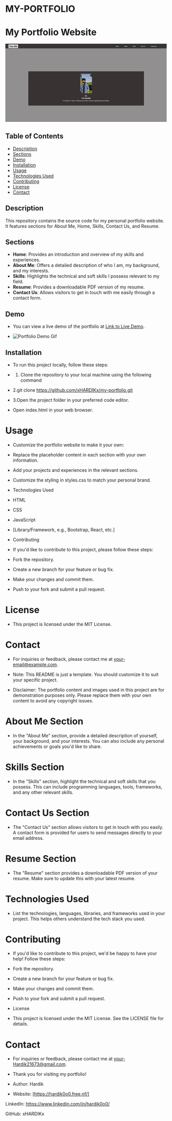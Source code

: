 # MY-PORTFOLIO

# My Portfolio Website

![Portfolio Preview](portfolio_preview.png)

## Table of Contents

- [Description](#description)
- [Sections](#sections)
- [Demo](#demo)
- [Installation](#installation)
- [Usage](#usage)
- [Technologies Used](#technologies-used)
- [Contributing](#contributing)
- [License](#license)
- [Contact](#contact)

## Description

This repository contains the source code for my personal portfolio website. It features sections for About Me, Home, Skills, Contact Us, and Resume.

## Sections

- **Home**: Provides an introduction and overview of my skills and experiences.
- **About Me**: Offers a detailed description of who I am, my background, and my interests.
- **Skills**: Highlights the technical and soft skills I possess relevant to my field.
- **Resume**: Provides a downloadable PDF version of my resume.
- **Contact Us**: Allows visitors to get in touch with me easily through a contact form.

## Demo

- You can view a live demo of the portfolio at [Link to Live Demo](https://hardik0o0.free.nf/).

- ![Portfolio Demo Gif](portfolio_demo.gif)

## Installation

- To run this project locally, follow these steps:

- 1. Clone the repository to your local machine using the following command
- 2.git clone https://github.com/xHARDIKx/my-portfolio.git
- 3.Open the project folder in your preferred code editor.

- Open index.html in your web browser.

# Usage

- Customize the portfolio website to make it your own:

- Replace the placeholder content in each section with your own information.
- Add your projects and experiences in the relevant sections.
- Customize the styling in styles.css to match your personal brand.
- Technologies Used
- HTML
- CSS
- JavaScript
- [Library/Framework, e.g., Bootstrap, React, etc.]
- Contributing
- If you'd like to contribute to this project, please follow these steps:

- Fork the repository.
- Create a new branch for your feature or bug fix.
- Make your changes and commit them.
- Push to your fork and submit a pull request.

# License
- This project is licensed under the MIT License.

# Contact

- For inquiries or feedback, please contact me at your-email@example.com.

- Note: This README is just a template. You should customize it to suit your specific project.

- Disclaimer: The portfolio content and images used in this project are for demonstration purposes only. Please replace them with your own content to avoid any copyright issues.

# About Me Section
- In the "About Me" section, provide a detailed description of yourself, your background, and your interests. You can also include any personal achievements or goals you'd like to share.

# Skills Section
- In the "Skills" section, highlight the technical and soft skills that you possess. This can include programming languages, tools, frameworks, and any other relevant skills.

# Contact Us Section
- The "Contact Us" section allows visitors to get in touch with you easily. A contact form is provided for users to send messages directly to your email address.

# Resume Section
- The "Resume" section provides a downloadable PDF version of your resume. Make sure to update this with your latest resume.

# Technologies Used
- List the technologies, languages, libraries, and frameworks used in your project. This helps others understand the tech stack you used.

# Contributing
- If you'd like to contribute to this project, we'd be happy to have your help! Follow these steps:

- Fork the repository.
- Create a new branch for your feature or bug fix.
- Make your changes and commit them.
- Push to your fork and submit a pull request.
- License
- This project is licensed under the MIT License. See the LICENSE file for details.

# Contact
- For inquiries or feedback, please contact me at your-Hardik21673@gmail.com.

- Thank you for visiting my portfolio!

- Author: Hardik

- Website: [https://hardik0o0.free.nf/]

LinkedIn: https://www.linkedin.com/in/hardik0o0/

GitHub: xHARDIKx

